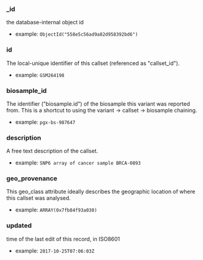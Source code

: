
### _id

the database-internal object id

* example: `ObjectId("558e5c56ad9a82d958392bd6")`

### id

The local-unique identifier of this callset (referenced as "callset_id").

* example: `GSM264198`

### biosample_id

The identifier ("biosample.id") of the biosample this variant was reported from. This is a shortcut to using the variant -> callset -> biosample chaining.

* example: `pgx-bs-987647`

### description

A free text description of the callset.

* example: `SNP6 array of cancer sample BRCA-0893`

### geo_provenance

This geo_class attribute ideally describes the geographic location of where this callset was analysed.


* example: `ARRAY(0x7fb84f93a030)`

### updated

time of the last edit of this record, in ISO8601

* example: `2017-10-25T07:06:03Z`

